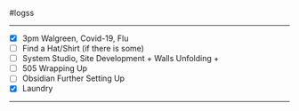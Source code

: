 #logss 

--- 
- [x] 3pm Walgreen, Covid-19, Flu
- [ ] Find a Hat/Shirt (if there is some)
- [ ] System Studio, Site Development + Walls Unfolding + 
- [ ] 505 Wrapping Up
- [ ] Obsidian Further Setting Up
- [x] Laundry
---
